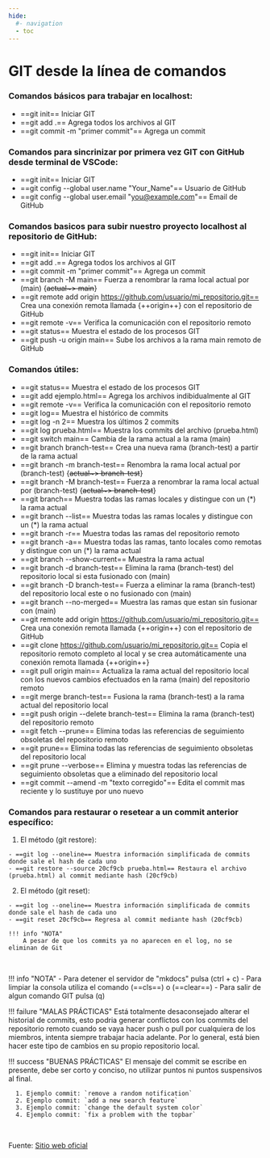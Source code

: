 ```yaml
---
hide:
  #- navigation
  - toc
---
```


# GIT desde la línea de comandos

### Comandos básicos para trabajar en localhost:

  - ==git init== Iniciar GIT
  - ==git add .== Agrega todos los archivos al GIT
  - ==git commit -m "primer commit"== Agrega un commit

### Comandos para sincrinizar por primera vez GIT con GitHub desde terminal de VSCode:

  - ==git init== Iniciar GIT
  - ==git config --global user.name "Your_Name"== Usuario de GitHub
  - ==git config --global user.email "you@example.com"== Email de GitHub

### Comandos basicos para subir nuestro proyecto localhost al repositorio de GitHub:

  - ==git init== Iniciar GIT
  - ==git add .== Agrega todos los archivos al GIT
  - ==git commit -m "primer commit"== Agrega un commit
  - ==git branch -M main== Fuerza a renombrar la rama local actual por (main) {~~actual~> main~~}
  - ==git remote add origin https://github.com/usuario/mi_repositorio.git== Crea una conexión remota llamada {++origin++} con el repositorio de GitHub
  - ==git remote -v== Verifica la comunicación con el repositorio remoto
  - ==git status== Muestra el estado de los procesos GIT
  - ==git push -u origin main== Sube los archivos a la rama main remoto de GitHub

### Comandos útiles:

  - ==git status== Muestra el estado de los procesos GIT
  - ==git add ejemplo.html== Agrega los archivos indibidualmente al GIT
  - ==git remote -v== Verifica la comunicación con el repositorio remoto
  - ==git log== Muestra el histórico de commits
  - ==git log -n 2== Muestra los últimos 2 commits
  - ==git log prueba.html== Muestra los commits del archivo (prueba.html)
  - ==git switch main== Cambia de la rama actual a la rama (main)
  - ==git branch branch-test== Crea una nueva rama (branch-test) a partir de la rama actual
  - ==git branch -m branch-test== Renombra la rama local actual por (branch-test) {~~actual~> branch-test~~}
  - ==git branch -M branch-test== Fuerza a renombrar la rama local actual por (branch-test) {~~actual~> branch-test~~}
  - ==git branch== Muestra todas las ramas locales y distingue con un (*) la rama actual
  - ==git branch --list== Muestra todas las ramas locales y distingue con un (*) la rama actual
  - ==git branch -r== Muestra todas las ramas del repositorio remoto
  - ==git branch -a== Muestra todas las ramas, tanto locales como remotas y distingue con un (*) la rama actual
  - ==git branch --show-current== Muestra la rama actual
  - ==git branch -d branch-test== Elimina la rama (branch-test) del repositorio local si esta fusionado con (main)
  - ==git branch -D branch-test== Fuerza a eliminar la rama (branch-test) del repositorio local este o no fusionado con (main)
  - ==git branch --no-merged== Muestra las ramas que estan sin fusionar con (main)
  - ==git remote add origin https://github.com/usuario/mi_repositorio.git== Crea una conexión remota llamada {++origin++} con el repositorio de GitHub
  - ==git clone https://github.com/usuario/mi_repositorio.git== Copia el repositorio remoto completo al local y se crea automáticamente una conexión remota llamada {++origin++}
  - ==git pull origin main== Actualiza la rama actual del repositorio local con los nuevos cambios efectuados en la rama (main) del repositorio remoto
  - ==git merge branch-test== Fusiona la rama (branch-test) a la rama actual del repositorio local
  - ==git push origin --delete branch-test== Elimina la rama (branch-test) del repositorio remoto
  - ==git fetch --prune== Elimina todas las referencias de seguimiento obsoletas del repositorio remoto
  - ==git prune== Elimina todas las referencias de seguimiento obsoletas del repositorio local
  - ==git prune --verbose== Elimina y muestra todas las referencias de seguimiento obsoletas que a eliminado del repositorio local
  - ==git commit --amend -m "texto corregido"== Edita el commit mas reciente y lo sustituye por uno nuevo

### Comandos para restaurar o resetear a un commit anterior específico:

  1. El método (git restore): 

    - ==git log --oneline== Muestra información simplificada de commits donde sale el hash de cada uno
    - ==git restore --source 20cf9cb prueba.html== Restaura el archivo (prueba.html) al commit mediante hash (20cf9cb)

  2. El método (git reset):

    - ==git log --oneline== Muestra información simplificada de commits donde sale el hash de cada uno
    - ==git reset 20cf9cb== Regresa al commit mediante hash (20cf9cb)

    !!! info "NOTA"
        A pesar de que los commits ya no aparecen en el log, no se eliminan de Git
<br>

!!! info "NOTA"
    - Para detener el servidor de "mkdocs" pulsa (ctrl + c)
    - Para limpiar la consola utiliza el comando (==cls==) o (==clear==)
    - Para salir de algun comando GIT pulsa (q)

!!! failure "MALAS PRÁCTICAS"
    Está totalmente desaconsejado alterar el historial de commits, esto podria generar conflictos con los commits del repositorio remoto cuando se vaya hacer push o pull por cualquiera de los miembros, intenta siempre trabajar hacia adelante. Por lo general, está bien hacer este tipo de cambios en su propio repositorio local.

!!! success "BUENAS PRÁCTICAS"
    El mensaje del commit se escribe en presente, debe ser corto y conciso, no utilizar puntos ni puntos suspensivos al final.

      1. Ejemplo commit: `remove a random notification` 
      2. Ejemplo commit: `add a new search feature`
      3. Ejemplo commit: `change the default system color`
      4. Ejemplo commit: `fix a problem with the topbar`
<br>

 Fuente: [Sitio web oficial](https://git-scm.com/docs)
<br>
